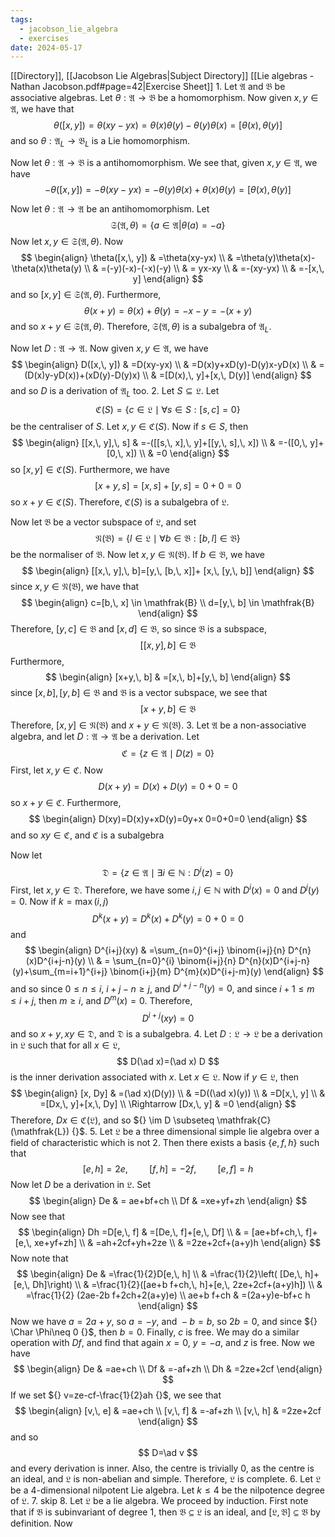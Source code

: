 ```yaml
---
tags:
  - jacobson_lie_algebra
  - exercises
date: 2024-05-17
---
```

[[Directory]], [[Jacobson Lie Algebras|Subject Directory]]
[[Lie algebras - Nathan Jacobson.pdf#page=42|Exercise Sheet]]
1. 
Let $\mathfrak{A}$ and $\mathfrak{B}$ be associative algebras. Let $\theta:\mathfrak{A}\to{}\mathfrak{B} {}$ be a homomorphism. Now given ${} x,\, y \in \mathfrak{A} {}$, we have that
$$
\theta([x,\, y])=\theta(xy-yx)=\theta(x)\theta(y)-\theta(y)\theta(x)=[\theta(x),\, \theta(y)]
$$
and so ${} \theta:\mathfrak{A}_{L}\to{}\mathfrak{B}_{L} {}$ is a Lie homomorphism.

Now let ${} \theta:\mathfrak{A}\to{}\mathfrak{B} {}$ is a antihomomorphism. We see that, given ${} x,\, y \in \mathfrak{A} {}$, we have
$$
-\theta([x,\, y])=-\theta(xy-yx)=-\theta(y)\theta(x)+\theta(x)\theta(y)=[\theta(x),\, \theta(y)]
$$

Now let ${} \theta:\mathfrak{A}\to{} \mathfrak{A} {}$ be an antihomomorphism. Let 
$$
\mathfrak{S}(\mathfrak{A},\, \theta) =\{ a \in \mathfrak{A} |\theta(a)=-a \}
$$
Now let ${} x,\, y \in \mathfrak{S}(\mathfrak{A},\, \theta) {}$. Now
$$
\begin{align}
 \theta([x,\, y]) & =\theta(xy-yx) \\
	 & =\theta(y)\theta(x)-\theta(x)\theta(y) \\
	 & =(-y)(-x)-(-x)(-y) \\
 & = yx-xy \\
 & =-(xy-yx) \\
 & =-[x,\, y]  
 \end{align}
$$
and so ${} [x,\, y] \in  \mathfrak{S} (\mathfrak{A},\, \theta) {}$. Furthermore, 
$$
\theta(x+y)=\theta(x)+\theta(y)=-x-y=-(x+y)
$$
and so ${} x+y \in  \mathfrak{S}(\mathfrak{A},\, \theta) {}$. Therefore, ${} \mathfrak{S}(\mathfrak{A},\, \theta) {}$ is a subalgebra of $\mathfrak{A}_{L}$.

Now let $D:\mathfrak{A}\to{}\mathfrak{A} {}$. Now given ${} x,\, y \in \mathfrak{A} {}$, we have
$$
\begin{align}
 D([x,\, y]) & =D(xy-yx) \\
 & =D(x)y+xD(y)-D(y)x-yD(x) \\
 & =(D(x)y-yD(x))+(xD(y)-D(y)x) \\
  & =[D(x),\, y]+[x,\, D(y)]
 \end{align}
$$
and so $D$ is a derivation of $\mathfrak{A}_{L}$ too. 
2. 
Let ${} S \subseteq  \mathfrak{L} {}$. Let
$$
\mathfrak{C}(S)=\{ c \in \mathfrak{L} \mid \forall s \in S:[s,\, c]=0 \}
$$
be the centraliser of ${} S {}$. Let ${} x,\, y \in \mathfrak{C}(S) {}$. Now if ${} s \in S {}$, then
$$
\begin{align}
 [[x,\, y],\, s] & =-([[s,\, x],\, y]+[[y,\, s],\, x])   \\
 & =-([0,\, y]+[0,\, x]) \\
 & =0
 \end{align}
$$
so ${} [x,\, y] \in \mathfrak{C}(S) {}$. Furthermore, we have
$$
[x+y,\, s]=[x,\, s]+[y,\, s]=0+0=0
$$
so ${} x+y \in \mathfrak{C}(S) {}$. Therefore, $\mathfrak{C}(S)$ is a subalgebra of $\mathfrak{L}$. 

Now let $\mathfrak{B}$ be a vector subspace of $\mathfrak{L}$, and set
$$
\mathfrak{N}(\mathfrak{B})=\{ l \in \mathfrak{L} \mid\forall  b \in \mathfrak{B}:[b,\, l]\in \mathfrak{B} \}
$$
be the normaliser of $\mathfrak{B}$. Now let ${} x,\, y \in \mathfrak{N}(\mathfrak{B}) {}$. If ${} b \in \mathfrak{B} {}$, we have
$$
\begin{align}
[[x,\, y],\, b]=[y,\, [b,\, x]]+ [x,\, [y,\, b]]
\end{align}
$$
since ${} x,\, y \in \mathfrak{N}(\mathfrak{B}) {}$, we have that 
$$
\begin{align}
c=[b,\, x] \in \mathfrak{B} \\
d=[y,\, b] \in \mathfrak{B}
\end{align}
$$
Therefore, ${} [y,\, c] \in \mathfrak{B} {}$ and ${} [x,\, d] \in \mathfrak{B} {}$, so since $\mathfrak{B} {}$ is a subspace, 
$$
[[x,\, y],\, b] \in \mathfrak{B}
$$
Furthermore, 
$$
\begin{align}
[x+y,\, b] & =[x,\, b]+[y,\, b]
\end{align}
$$
since ${} [x,\, b],\, [y,\, b] \in \mathfrak{B} {}$ and ${} \mathfrak{B} {}$ is a vector subspace, we see that
$$
[x+y,\, b] \in \mathfrak{B}
$$
Therefore, ${} [x,\, y] \in \mathfrak{N}(\mathfrak{B}) {}$ and ${} x+y \in \mathfrak{N}(\mathfrak{B}) {}$.
3. 
Let $\mathfrak{A}$ be a non-associative algebra, and let ${} D:\mathfrak{A}\to{}\mathfrak{A} {}$ be a derivation. Let
$$
\mathfrak{C}=\{ z \in \mathfrak{A}\mid D(z)=0 \}
$$
First, let ${} x,\, y \in \mathfrak{C} {}$. Now
$$
D(x+y)=D(x)+D(y)=0+0=0
$$
so ${} x+y \in \mathfrak{C} {}$. Furthermore, 
$$
\begin{align}
D(xy)=D(x)y+xD(y)=0y+x 0=0+0=0
\end{align}
$$
and so ${} xy \in \mathfrak{C} {}$, and ${} \mathfrak{C} {}$ is a subalgebra

Now let 
$$
\mathfrak{D}=\{ z \in \mathfrak{A} \mid\exists  i \in \mathbb{N}:D^{i}(z)=0 \}
$$
First, let ${} x,\, y \in \mathfrak{D} {}$. Therefore, we have some ${} i,\, j \in \mathbb{N} {}$ with ${} D^{i}(x)=0 {}$ and ${} D^{j}(y)=0 {}$. Now if ${} k=\max(i,\, j) {}$
$$
D^{k}(x+y)=D^{k}(x)+D^{k}(y)=0+0=0
$$
and
$$
\begin{align}
 D^{i+j}(xy) & =\sum_{n=0}^{i+j} \binom{i+j}{n} D^{n}(x)D^{i+j-n}(y)  \\
 & = \sum_{n=0}^{i} \binom{i+j}{n} D^{n}(x)D^{i+j-n}(y)+\sum_{m=i+1}^{i+j} \binom{i+j}{m} D^{m}(x)D^{i+j-m}(y) 
 \end{align}
$$
and so since ${} 0\leq n\leq i {}$, ${} i+j-n\geq j {}$, and ${} D^{i+j-n}(y)=0 {}$, and since ${} i+1\leq m\leq i+j {}$, then $m\geq i$, and ${} D^{m}(x)=0 {}$. Therefore, 
$$
D^{i+j}(xy)=0
$$
and so ${} x+y,\, xy \in \mathfrak{D} {}$, and $\mathfrak{D}$ is a subalgebra.
4. 
Let ${} D:\mathfrak{L}\to{}\mathfrak{L} {}$ be a derivation in $\mathfrak{L}$ such that for all ${} x \in \mathfrak{L} {}$, 
$$
D(\ad x)=(\ad x) D
$$
is the inner derivation associated with ${} x$. Let ${} x \in \mathfrak{L} {}$. Now if ${} y \in \mathfrak{L} {}$, then
$$
\begin{align}
 [x, Dy]  & =(\ad x)(D(y)) \\
	 & =D((\ad x)(y)) \\
 & =D[x,\,  y]  \\
 & =[Dx,\,  y]+[x,\,  Dy] \\ 
\Rightarrow [Dx,\, y] & =0
 \end{align}
$$
Therefore, ${} Dx \in \mathfrak{C}(\mathfrak{L}) {}$, and so ${} \im D \subseteq \mathfrak{C}(\mathfrak{L}) {}$. 
5. 
Let $\mathfrak{L}$ be a three dimensional simple lie algebra over a field of characteristic which is not 2. Then there exists a basis ${} \{ e,\, f,\, h \} {}$ such that
$$
[e,\, h]=2e,\, \qquad [f,\, h]=-2f,\, \qquad [e,\, f]=h
$$
Now let ${} D$ be a derivation in $\mathfrak{L} {}$. Set
$$
\begin{align}
 De & = ae+bf+ch  \\
Df & =xe+yf+zh
 \end{align}
$$
Now see that
$$
\begin{align}
 Dh  =D[e,\, f] & =[De,\, f]+[e,\, Df]  \\
 & = [ae+bf+ch,\, f]+[e,\, xe+yf+zh] \\
 & =ah+2cf+yh+2ze \\
 & =2ze+2cf+(a+y)h
 \end{align}
$$
Now note that
$$
\begin{align}
 De & =\frac{1}{2}D[e,\, h] \\
	 & =\frac{1}{2}\left( [De,\, h]+ [e,\, Dh]\right) \\
 & =\frac{1}{2}([ae+b f+ch,\, h]+[e,\, 2ze+2cf+(a+y)h]) \\
 & =\frac{1}{2} (2ae-2b f+2ch+2(a+y)e) \\
ae+b f+ch & =(2a+y)e-bf+c h
 \end{align}
$$
Now we have ${} a=2a+y {}$, so ${} a=-y {}$, and ${} -b=b {}$, so ${} 2b=0 {}$, and since ${} \Char  \Phi\neq 0 {}$, then ${} b=0 {}$. Finally, $c$ is free. We may do a similar operation with $Df {}$, and find that again ${} x=0 {}$, ${} y=-a {}$, and $z$ is free. Now we have
$$
\begin{align}
 De  & =ae+ch \\
Df & =-af+zh \\
Dh & =2ze+2cf 
 \end{align}
$$
If we set ${} v=ze-cf-\frac{1}{2}ah {}$, we see that
$$
\begin{align}
 [v,\, e] & =ae+ch   \\
 [v,\, f] & =-af+zh \\
[v,\, h] & =2ze+2cf
 \end{align}
$$
and so $$
D=\ad v
$$
and every derivation is inner. Also, the centre is trivially $0$, as the centre is an ideal, and $\mathfrak{L}$ is non-abelian and simple. Therefore, $\mathfrak{L}$ is complete.
6. 
Let $\mathfrak{L}$ be a 4-dimensional nilpotent Lie algebra. Let $k\leq 4$ be the nilpotence degree of $\mathfrak{L}$.
7. skip
8. 
Let $\mathfrak{L} {}$ be a lie algebra. We proceed by induction. First note that if ${} \mathfrak{B} {}$ is subinvariant of degree ${} 1$, then ${} \mathfrak{B} \subseteq  \mathfrak{L} {}$ is an ideal, and ${} [\mathfrak{L},\, \mathfrak{B}] \subseteq \mathfrak{B} {}$ by definition. Now 
